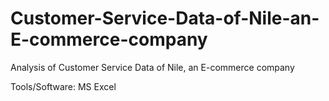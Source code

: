 # Customer-Service-Data-of-Nile-an-E-commerce-company

Analysis of Customer Service Data of Nile, an E-commerce company

Tools/Software:
MS Excel
